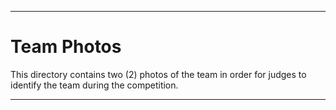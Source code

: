 
***

Team Photos
===

This directory contains two (2) photos of the team in order for judges to identify the team during the competition.

***
